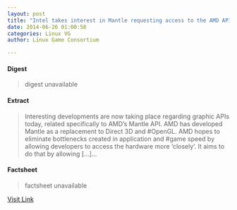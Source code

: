```yaml
---
layout: post
title: "Intel takes interest in Mantle requesting access to the AMD API"
date: 2014-06-26 01:00:58
categories: Linux VG
author: Linux Game Consortium

---
```



#### Digest
>digest unavailable

#### Extract
>Interesting developments are now taking place regarding graphic APIs today, related specifically to AMD’s Mantle API. AMD has developed Mantle as a replacement to Direct 3D and #OpenGL. AMD hopes to eliminate bottlenecks created in application and #game speed by allowing developers to access the hardware more ‘closely’. It aims to do that by allowing [&#8230;]...

#### Factsheet
>factsheet unavailable

[Visit Link](http://linuxgamenews.biz/2014/06/25/intel-takes-interest-in-mantle-requesting-access-to-the-amd-api/)


